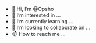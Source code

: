 - 👋 Hi, I’m @Opsho
- 👀 I’m interested in ...
- 🌱 I’m currently learning ...
- 💞️ I’m looking to collaborate on ...
- 📫 How to reach me ...

<!---
Opsho/Opsho is a ✨ special ✨ repository because its `README.md` (this file) appears on your GitHub profile.
You can click the Preview link to take a look at your changes.
--->
